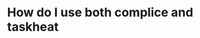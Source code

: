# How do I use both complice and taskheat
<!-- #p1 -->

<!-- {BearID:3F105C3B-7B68-4CE5-94A6-188833F184F5-6359-000015AB11DF30FB} -->
